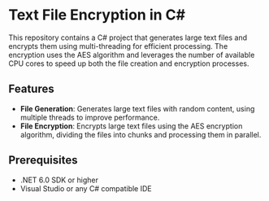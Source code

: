 # Text File Encryption in C#

This repository contains a C# project that generates large text files and encrypts them using multi-threading for efficient processing. The encryption uses the AES algorithm and leverages the number of available CPU cores to speed up both the file creation and encryption processes.

## Features

- **File Generation**: Generates large text files with random content, using multiple threads to improve performance.
- **File Encryption**: Encrypts large text files using the AES encryption algorithm, dividing the files into chunks and processing them in parallel.

## Prerequisites

- .NET 6.0 SDK or higher
- Visual Studio or any C# compatible IDE
